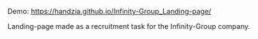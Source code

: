 Demo: 
https://handzia.github.io/Infinity-Group_Landing-page/

Landing-page made as a recruitment task for the Infinity-Group company.
